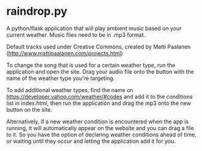 raindrop.py
===========

A python/flask application that will play ambient music based on your current weather. Music files need to be in .mp3 format.

Default tracks used under Creative Commons, created by Matti Paalanen (http://www.mattipaalanen.com/projects.html)

To change the song that is used for a certain weather type, run the application and open the site.  Drag your audio file onto the button with the name of the weather type you're targeting. 

To add additional weather types, find the name on https://developer.yahoo.com/weather/#codes and add it to the conditions list in index.html, then run the application and drag the mp3 onto the new button on the site.

Alternatively, if a new weather condition is encountered when the app is running, it will automatically appear on the website and you can drag a file to it. So you have the option of declaring weather conditions ahead of time, or waiting until they occur and letting the application add it for you. 
